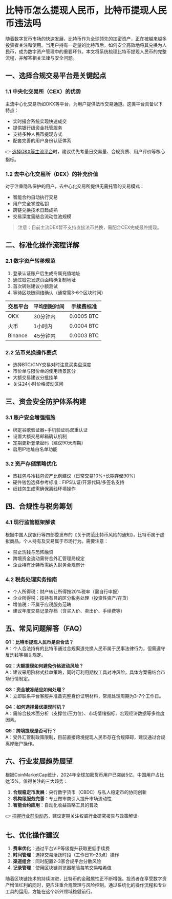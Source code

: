# 比特币怎么提现人民币，比特币提现人民币违法吗

随着数字货币市场的快速发展，比特币作为全球领先的加密资产，正在被越来越多投资者关注和使用。当用户持有一定量的比特币后，如何安全高效地将其兑换为人民币，成为数字资产管理中的重要环节。本文将系统梳理比特币提现人民币的完整流程，并解答相关法律与安全问题。

## 一、选择合规交易平台是关键起点

### 1.1 中央化交易所（CEX）的优势
主流中心化交易所如OKX等平台，为用户提供法币交易通道。这类平台具备以下特点：
- 实时撮合系统实现快速成交
- 提供银行级资金托管服务
- 支持多种人民币提现方式
- 配套完善的用户身份认证体系

👉 [选择OKX等主流平台](https://bit.ly/okx_welcome)时，建议优先考量日交易量、合规资质、用户评价等核心指标。

### 1.2 去中心化交易所（DEX）的补充价值
对于注重隐私保护的用户，去中心化交易所提供无需托管的交易模式：
- 智能合约自动执行交易
- 用户完全掌控私钥
- 跨链兑换技术日趋成熟
- 交易深度需结合流动性池规模

> 注意：目前主流DEX暂不支持直接法币兑换，需配合CEX完成最终提现。

## 二、标准化操作流程详解

### 2.1 数字资产转移规范
1. 登录认证账户后生成专属充值地址
2. 通过钱包发送页面精确复制地址
3. 首次转账建议小额测试
4. 等待区块链网络确认（通常需3-6个区块时间）

| 交易平台 | 平均到账时间 | 手续费标准 |
|---------|--------------|------------|
| OKX     | 30分钟内     | 0.0005 BTC |
| 火币    | 1小时内      | 0.0004 BTC |
| Binance | 45分钟内     | 0.0003 BTC |

### 2.2 法币兑换操作要点
- 选择BTC/CNY交易对时注意买卖盘深度
- 市价单与限价单的使用场景区分
- 大额交易建议分批挂单
- 关注24小时价格波动区间

## 三、资金安全防护体系构建

### 3.1 账户安全增强措施
- 绑定谷歌验证器+手机验证码双重认证
- 设置大额交易邮箱确认机制
- 定期更新登录密码（建议90天周期）
- 启用IP地址白名单功能

### 3.2 资产存储策略优化
- 热钱包与冷钱包资产比例建议（日常交易10%+长期存储90%）
- 硬件钱包选择参考标准：FIPS认证/开源代码/多签名支持
- 纸钱包生成需确保离线环境操作

## 四、合规性与税务筹划

### 4.1 现行监管框架解读
根据中国人民银行等四部委发布的《关于防范比特币风险的通知》，比特币属于虚拟商品，个人持有及交易属于市场行为。需要注意：
- 禁止洗钱与恐怖融资
- 跨境资金流动需符合外汇管理局规定
- 企业持有比特币需纳入财务合规审计

### 4.2 税务处理实务指南
- 个人所得税：财产转让所得按20%税率（需自行申报）
- 企业所得税：按持有目的区分税务处理（投资性资产/存货）
- 增值税：不属于应税服务范畴
- 建议年度交易记录存档（含买入价、卖出价、手续费等）

## 五、常见问题解答（FAQ）

**Q1：比特币提现人民币是否合法？**  
A：个人合法持有的比特币通过合规渠道兑换人民币属于民事法律行为，但需遵守反洗钱等相关规定。

**Q2：大额提现如何避免价格波动风险？**  
A：建议采用阶梯式挂单策略，同时可利用期权工具对冲风险，具体方案需结合市场行情制定。

**Q3：资金被冻结应如何处理？**  
A：立即联系平台客服并准备完整身份证明材料，常规处理周期为3-7个工作日。

**Q4：如何选择最优提现时机？**  
A：需综合技术面分析（支撑位/压力位）、市场情绪指标、宏观经济数据等多维度因素。

**Q5：跨境提现是否可行？**  
A：受外汇管制政策限制，目前直接跨境提现人民币存在合规障碍，建议通过合规离岸账户操作。

## 六、行业发展趋势展望

根据CoinMarketCap统计，2024年全球加密货币用户已突破5亿，中国用户占比达15%。值得关注的三大趋势：
1. **合规稳定币发展**：央行数字货币（CBDC）与私人稳定币的协同创新
2. **机构级服务完善**：专业做市商引入提升市场流动性
3. **智能合约应用**：自动化收益策略工具的普及

👉 [把握行业前沿动态](https://bit.ly/okx_welcome)，建议定期关注权威行业研究报告与政策解读。

## 七、优化操作建议

1. **费率优化**：通过平台VIP等级提升获取更低手续费
2. **时间管理**：选择交易活跃时段（工作日19-23点）操作
3. **渠道组合**：同时配置2-3家合规平台分散风险
4. **记录管理**：使用区块链浏览器核验每笔交易哈希值

随着区块链技术的持续演进，比特币的金融属性正不断增强。投资者在享受数字资产增值红利的同时，更应注重合规管理与风险控制。通过系统化的操作流程和专业工具的运用，方能在这个新兴领域稳健前行。